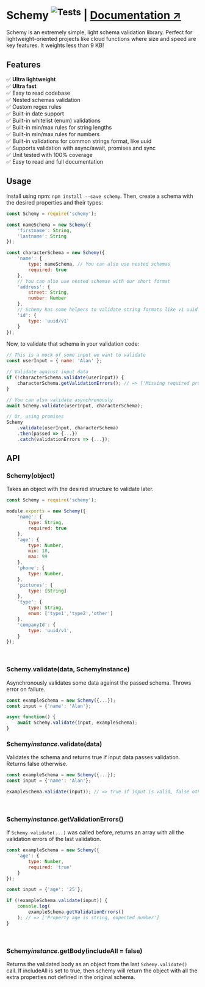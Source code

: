 # Schemy <sup>![Tests](https://github.com/aeberdinelli/schemy/workflows/Tests/badge.svg)</sup> | [Documentation ↗](https://github.com/aeberdinelli/schemy/wiki)
Schemy is an extremely simple, light schema validation library. Perfect for lightweight-oriented projects like cloud functions where size and speed are key features. It weights less than 9 KB!

## Features
✅ **Ultra lightweight**<br />
✅ **Ultra fast**<br />
✅ Easy to read codebase<br />
✅ Nested schemas validation<br />
✅ Custom regex rules<br />
✅ Built-in date support<br />
✅ Built-in whitelist (enum) validations<br />
✅ Built-in min/max rules for string lengths<br />
✅ Built-in min/max rules for numbers<br />
✅ Built-in validations for common strings format, like uuid<br />
✅ Supports validation with async/await, promises and sync<br />
✅ Unit tested with 100% coverage<br />
✅ Easy to read and full documentation<br />

## Usage
Install using npm: `npm install --save schemy`.
Then, create a schema with the desired properties and their types:

```javascript
const Schemy = require('schemy');

const nameSchema = new Schemy({
    'firstname': String,
    'lastname': String
});

const characterSchema = new Schemy({
    'name': {
        type: nameSchema, // You can also use nested schemas
        required: true
    },
    // You can also use nested schemas with our short format
    'address': {
        street: String,
        number: Number
    },
    // Schemy has some helpers to validate string formats like v1 uuid
    'id': {
        type: 'uuid/v1'
    }
});
```

Now, to validate that schema in your validation code:
```javascript
// This is a mock of some input we want to validate
const userInput = { name: 'Alan' };

// Validate against input data
if (!characterSchema.validate(userInput)) {
    characterSchema.getValidationErrors(); // => ['Missing required property age']
}

// You can also validate asynchronously
await Schemy.validate(userInput, characterSchema);

// Or, using promises
Schemy
    .validate(userInput, characterSchema)
    .then(passed => {...})
    .catch(validationErrors => {...});
```

## API
### Schemy(object)
Takes an object with the desired structure to validate later.

```javascript
const Schemy = require('schemy');

module.exports = new Schemy({
    'name': {
        type: String,
        required: true
    },
    'age': {
        type: Number,
        min: 18,
        max: 99
    },
    'phone': {
        type: Number,
    },
    'pictures': {
        type: [String]
    },
    'type': {
        type: String,
        enum: ['type1','type2','other']
    },
    'companyId': {
        type: 'uuid/v1',
    }
});
```
<br>

### Schemy.validate(data, SchemyInstance)
Asynchronously validates some data against the passed schema. Throws error on failure.

```javascript
const exampleSchema = new Schemy({...});
const input = {'name': 'Alan'};

async function() {
    await Schemy.validate(input, exampleSchema);
}
```

### Schemy*instance*.validate(data)
Validates the schema and returns true if input data passes validation. Returns false otherwise.

```javascript
const exampleSchema = new Schemy({...});
const input = {'name': 'Alan'};

exampleSchema.validate(input)); // => true if input is valid, false otherwise
```
<br>

### Schemy*instance*.getValidationErrors()
If `Schemy.validate(...)` was called before, returns an array with all the validation errors of the last validation.

```javascript
const exampleSchema = new Schemy({
    'age': {
        type: Number,
        required: 'true'
    }
});

const input = {'age': '25'};

if (!exampleSchema.validate(input)) {
    console.log(
        exampleSchema.getValidationErrors()
    ); // => ['Property age is string, expected number'] 
}
```
<br>

### Schemy*instance*.getBody(includeAll = false)
Returns the validated body as an object from the last `Schemy.validate()` call.
If includeAll is set to true, then schemy will return the object with all the extra properties not defined in the original schema.
